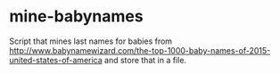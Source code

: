 # mine-babynames

Script that mines last names for babies from http://www.babynamewizard.com/the-top-1000-baby-names-of-2015-united-states-of-america and store that in a file.
